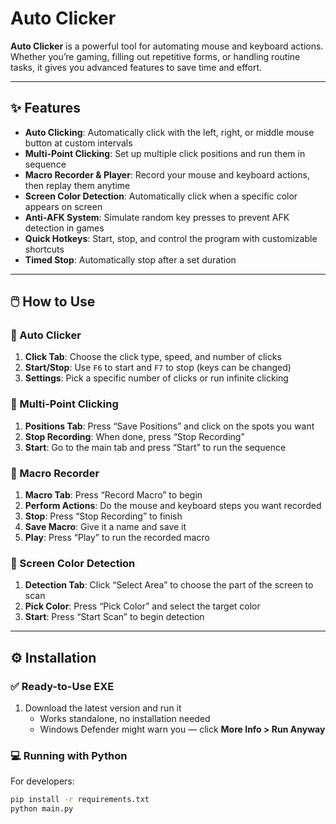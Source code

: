 # Auto Clicker

**Auto Clicker** is a powerful tool for automating mouse and keyboard actions. Whether you’re gaming, filling out repetitive forms, or handling routine tasks, it gives you advanced features to save time and effort.

---

## ✨ Features

- **Auto Clicking**: Automatically click with the left, right, or middle mouse button at custom intervals  
- **Multi-Point Clicking**: Set up multiple click positions and run them in sequence  
- **Macro Recorder & Player**: Record your mouse and keyboard actions, then replay them anytime  
- **Screen Color Detection**: Automatically click when a specific color appears on screen  
- **Anti-AFK System**: Simulate random key presses to prevent AFK detection in games  
- **Quick Hotkeys**: Start, stop, and control the program with customizable shortcuts  
- **Timed Stop**: Automatically stop after a set duration  

---

## 🖱️ How to Use

### 🔹 Auto Clicker
1. **Click Tab**: Choose the click type, speed, and number of clicks  
2. **Start/Stop**: Use `F6` to start and `F7` to stop (keys can be changed)  
3. **Settings**: Pick a specific number of clicks or run infinite clicking  

### 🔹 Multi-Point Clicking
1. **Positions Tab**: Press “Save Positions” and click on the spots you want  
2. **Stop Recording**: When done, press “Stop Recording”  
3. **Start**: Go to the main tab and press “Start” to run the sequence  

### 🔹 Macro Recorder
1. **Macro Tab**: Press “Record Macro” to begin  
2. **Perform Actions**: Do the mouse and keyboard steps you want recorded  
3. **Stop**: Press “Stop Recording” to finish  
4. **Save Macro**: Give it a name and save it  
5. **Play**: Press “Play” to run the recorded macro  

### 🔹 Screen Color Detection
1. **Detection Tab**: Click “Select Area” to choose the part of the screen to scan  
2. **Pick Color**: Press “Pick Color” and select the target color  
3. **Start**: Press “Start Scan” to begin detection  

---

## ⚙️ Installation

### ✅ Ready-to-Use EXE
1. Download the latest version and run it  
   - Works standalone, no installation needed  
   - Windows Defender might warn you — click **More Info > Run Anyway**  

### 💻 Running with Python
For developers:  
```bash
pip install -r requirements.txt
python main.py
